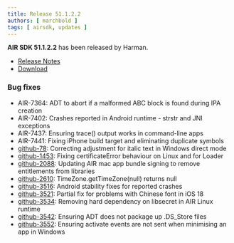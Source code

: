 ```yaml
---
title: Release 51.1.2.2
authors: [ marchbold ]
tags: [ airsdk, updates ]
---
```



**AIR SDK 51.1.2.2** has been released by Harman.  

- [Release Notes](https://airsdk.harman.com/api/versions/51.1.2.2/release-notes/Release_Notes_AIR_SDK_51.1.2.pdf)  
- [Download](https://airsdk.harman.com/download/51.1.2.2)  


### Bug fixes

- AIR-7364: ADT to abort if a malformed ABC block is found during IPA creation
- AIR-7402: Crashes reported in Android runtime - strstr and JNI exceptions
- AIR-7437: Ensuring trace() output works in command-line apps
- AIR-7441: Fixing iPhone build target and eliminating duplicate symbols
- [github-78](https://github.com/airsdk/Adobe-Runtime-Support/issues/78): Correcting adjustment for italic text in Windows direct mode
- [github-1453](https://github.com/airsdk/Adobe-Runtime-Support/issues/1453): Fixing certificateError behaviour on Linux and for Loader
- [github-2088](https://github.com/airsdk/Adobe-Runtime-Support/issues/2088): Updating AIR mac app bundle signing to remove entitlements from libraries
- [github-2610](https://github.com/airsdk/Adobe-Runtime-Support/issues/2610): TimeZone.getTimeZone(null) returns null
- [github-3516](https://github.com/airsdk/Adobe-Runtime-Support/issues/3516): Android stability fixes for reported crashes
- [github-3521](https://github.com/airsdk/Adobe-Runtime-Support/issues/3521): Partial fix for problems with Chinese font in iOS 18
- [github-3534](https://github.com/airsdk/Adobe-Runtime-Support/issues/3534): Removing hard dependency on libsecret in AIR Linux runtime
- [github-3542](https://github.com/airsdk/Adobe-Runtime-Support/issues/3542): Ensuring ADT does not package up .DS_Store files
- [github-3552](https://github.com/airsdk/Adobe-Runtime-Support/issues/3552): Ensuring activate events are not sent when minimising an app in Windows